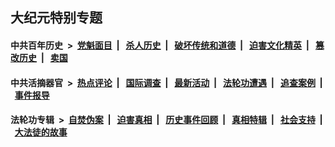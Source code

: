 ## 大纪元特别专题

#### 中共百年历史 &nbsp;>&nbsp; [党魁面目](indexes/nf1176107/README.md?06150430) &nbsp;| &nbsp; [杀人历史](indexes/nf1176106/README.md?06150430) &nbsp;| &nbsp; [破坏传统和道德](indexes/nf1176106/README.md?06150430) &nbsp;| &nbsp; [迫害文化精英](indexes/nf1176111/README.md?06150430) &nbsp;| &nbsp; [篡改历史](indexes/nf1176115/README.md?06150430) &nbsp;| &nbsp; [卖国](indexes/nf1176117/README.md?06150430) 

#### 中共活摘器官 &nbsp;>&nbsp; [热点评论](indexes/nf5879/README.md?06150430) &nbsp;| &nbsp; [国际调查](indexes/nf5947/README.md?06150430) &nbsp;| &nbsp; [最新活动](indexes/nf5883/README.md?06150430) &nbsp;| &nbsp; [法轮功遭遇](indexes/nf5881/README.md?06150430) &nbsp;| &nbsp; [追查案例](indexes/nf5880/README.md?06150430) &nbsp;| &nbsp; [事件报导](indexes/nf5877/README.md?06150430) 

#### 法轮功专辑 &nbsp;>&nbsp; [自焚伪案](indexes/nf5562/README.md?06150430) &nbsp;| &nbsp; [迫害真相](indexes/nf4379/README.md?06150430) &nbsp;| &nbsp; [历史事件回顾](indexes/nf5793/README.md?06150430) &nbsp;| &nbsp; [真相特辑](indexes/nf4389/README.md?06150430) &nbsp;| &nbsp; [社会支持](indexes/nf4386/README.md?06150430) &nbsp;| &nbsp; [大法徒的故事](indexes/nf1147481/README.md?06150430) 


